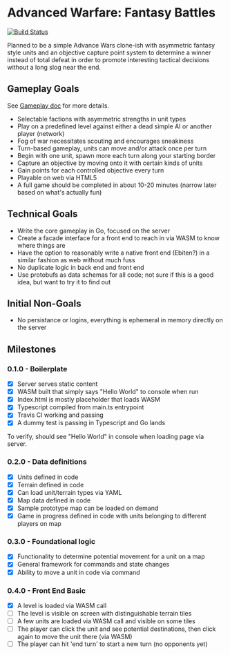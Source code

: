 # Advanced Warfare: Fantasy Battles

[![Build Status](https://travis-ci.org/Evertras/awf.svg?branch=master)](https://travis-ci.org/Evertras/awf)

Planned to be a simple Advance Wars clone-ish with asymmetric fantasy style units
and an objective capture point system to determine a winner instead of total defeat
in order to promote interesting tactical decisions without a long slog near the end.

## Gameplay Goals

See [Gameplay doc](docs/Gameplay.md) for more details.

* Selectable factions with asymmetric strengths in unit types
* Play on a predefined level against either a dead simple AI or another player (network)
* Fog of war necessitates scouting and encourages sneakiness
* Turn-based gameplay, units can move and/or attack once per turn
* Begin with one unit, spawn more each turn along your starting border
* Capture an objective by moving onto it with certain kinds of units
* Gain points for each controlled objective every turn
* Playable on web via HTML5
* A full game should be completed in about 10-20 minutes (narrow later based on what's actually fun)

## Technical Goals

* Write the core gameplay in Go, focused on the server
* Create a facade interface for a front end to reach in via WASM to know where things are
* Have the option to reasonably write a native front end (Ebiten?) in a similar fashion as web without much fuss
* No duplicate logic in back end and front end
* Use protobufs as data schemas for all code; not sure if this is a good idea, but want to try it to find out

## Initial Non-Goals

* No persistance or logins, everything is ephemeral in memory directly on the server

## Milestones

### 0.1.0 - Boilerplate

* [x] Server serves static content
* [x] WASM built that simply says "Hello World" to console when run
* [x] Index.html is mostly placeholder that loads WASM
* [x] Typescript compiled from main.ts entrypoint
* [x] Travis CI working and passing
* [x] A dummy test is passing in Typescript and Go lands

To verify, should see "Hello World" in console when loading page via server.

### 0.2.0 - Data definitions

* [x] Units defined in code
* [x] Terrain defined in code
* [x] Can load unit/terrain types via YAML
* [x] Map data defined in code
* [x] Sample prototype map can be loaded on demand
* [x] Game in progress defined in code with units belonging to different players on map

### 0.3.0 - Foundational logic

* [x] Functionality to determine potential movement for a unit on a map
* [x] General framework for commands and state changes
* [x] Ability to move a unit in code via command

### 0.4.0 - Front End Basic

* [x] A level is loaded via WASM call
* [ ] The level is visible on screen with distinguishable terrain tiles
* [ ] A few units are loaded via WASM call and visible on some tiles
* [ ] The player can click the unit and see potential destinations, then click again to move the unit there (via WASM)
* [ ] The player can hit 'end turn' to start a new turn (no opponents yet)
